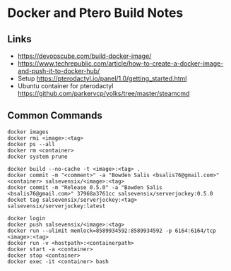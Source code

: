 # Docker and Ptero Build Notes


## Links
* https://devopscube.com/build-docker-image/
* https://www.techrepublic.com/article/how-to-create-a-docker-image-and-push-it-to-docker-hub/
* Setup https://pterodactyl.io/panel/1.0/getting_started.html
* Ubuntu container for pterodactyl https://github.com/parkervcp/yolks/tree/master/steamcmd


## Common Commands
```
docker images
docker rmi <image>:<tag>
docker ps --all
docker rm <container>
docker system prune

docker build --no-cache -t <image>:<tag> .
docker commit -m "<comment>" -a "Bowden Salis <bsalis76@gmail.com>" <container> salsevensix/<image>:<tag>
docker commit -m "Release 0.5.0" -a "Bowden Salis <bsalis76@gmail.com>" 37968a3761cc salsevensix/serverjockey:0.5.0
docket tag salsevensix/serverjockey:<tag> salsevensix/serverjockey:latest

docker login
docker push salsevensix/<image>:<tag>
docker run --ulimit memlock=8589934592:8589934592 -p 6164:6164/tcp <image>:<tag>
docker run -v <hostpath>:<containerpath>
docker start -a <container>
docker stop <container>
docker exec -it <container> bash
```

